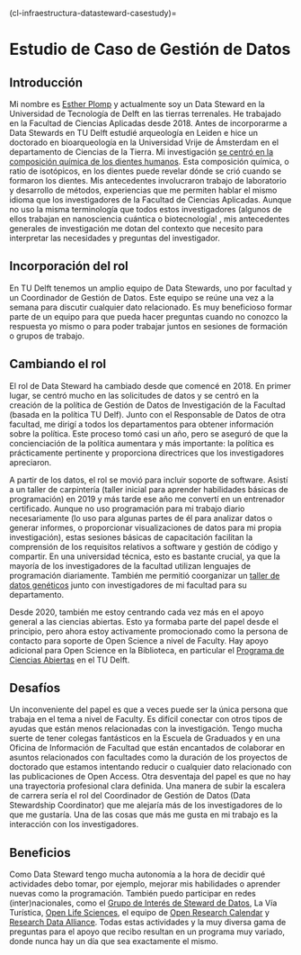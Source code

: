 (cl-infraestructura-datasteward-casestudy)=
# Estudio de Caso de Gestión de Datos

## Introducción
Mi nombre es [Esther Plomp](https://estherplomp.github.io/) y actualmente soy un Data Steward en la Universidad de Tecnología de Delft en las tierras terrenales. He trabajado en la Facultad de Ciencias Aplicadas desde 2018. Antes de incorporarme a Data Stewards en TU Delft estudié arqueología en Leiden e hice un doctorado en bioarqueología en la Universidad Vrije de Ámsterdam en el departamento de Ciencias de la Tierra. Mi investigación [se centró en la composición química de los dientes humanos](https://doi.org/10.5281/zenodo.3929551). Esta composición química, o ratio de isotópicos, en los dientes puede revelar dónde se crió cuando se formaron los dientes. Mis antecedentes involucraron trabajo de laboratorio y desarrollo de métodos, experiencias que me permiten hablar el mismo idioma que los investigadores de la Facultad de Ciencias Aplicadas. Aunque no uso la misma terminología que todos estos investigadores (algunos de ellos trabajan en nanosciencia cuántica o biotecnología! , mis antecedentes generales de investigación me dotan del contexto que necesito para interpretar las necesidades y preguntas del investigador.

## Incorporación del rol
En TU Delft tenemos un amplio equipo de Data Stewards, uno por facultad y un Coordinador de Gestión de Datos. Este equipo se reúne una vez a la semana para discutir cualquier dato relacionado. Es muy beneficioso formar parte de un equipo para que pueda hacer preguntas cuando no conozco la respuesta yo mismo o para poder trabajar juntos en sesiones de formación o grupos de trabajo.

## Cambiando el rol
El rol de Data Steward ha cambiado desde que comencé en 2018. En primer lugar, se centró mucho en las solicitudes de datos y se centró en la creación de la política de Gestión de Datos de Investigación de la Facultad (basada en la política TU Delf). Junto con el Responsable de Datos de otra facultad, me dirigí a todos los departamentos para obtener información sobre la política. Este proceso tomó casi un año, pero se aseguró de que la concienciación de la política aumentara y más importante: la política es prácticamente pertinente y proporciona directrices que los investigadores apreciaron.

A partir de los datos, el rol se movió para incluir soporte de software. Asistí a un taller de carpintería (taller inicial para aprender habilidades básicas de programación) en 2019 y más tarde ese año me convertí en un entrenador certificado. Aunque no uso programación para mi trabajo diario necesariamente (lo uso para algunas partes de él para analizar datos o generar informes, o proporcionar visualizaciones de datos para mi propia investigación), estas sesiones básicas de capacitación facilitan la comprensión de los requisitos relativos a software y gestión de código y compartir. En una universidad técnica, esto es bastante crucial, ya que la mayoría de los investigadores de la facultad utilizan lenguajes de programación diariamente. También me permitió coorganizar un [taller de datos genéticos](https://openworking.wordpress.com/2019/06/07/tu-delfts-first-genomics-data-carpentry/) junto con investigadores de mi facultad para su departamento.

Desde 2020, también me estoy centrando cada vez más en el apoyo general a las ciencias abiertas. Esto ya formaba parte del papel desde el principio, pero ahora estoy activamente promocionado como la persona de contacto para soporte de Open Science a nivel de Faculty. Hay apoyo adicional para Open Science en la Biblioteca, en particular el [Programa de Ciencias Abiertas](https://www.tudelft.nl/library/tu-delft-open-science) en el TU Delft.

## Desafíos
Un inconveniente del papel es que a veces puede ser la única persona que trabaja en el tema a nivel de Faculty. Es difícil conectar con otros tipos de ayudas que están menos relacionadas con la investigación. Tengo mucha suerte de tener colegas fantásticos en la Escuela de Graduados y en una Oficina de Información de Facultad que están encantados de colaborar en asuntos relacionados con facultades como la duración de los proyectos de doctorado que estamos intentando reducir o cualquier dato relacionado con las publicaciones de Open Access. Otra desventaja del papel es que no hay una trayectoria profesional clara definida. Una manera de subir la escalera de carrera sería el rol del Coordinador de Gestión de Datos (Data Stewardship Coordinator) que me alejaría más de los investigadores de lo que me gustaría. Una de las cosas que más me gusta en mi trabajo es la interacción con los investigadores.

## Beneficios
Como Data Steward tengo mucha autonomía a la hora de decidir qué actividades debo tomar, por ejemplo, mejorar mis habilidades o aprender nuevas como la programación. También puedo participar en redes (inter)nacionales, como el [Grupo de Interés de Steward de Datos](https://www.dtls.nl/about/community/interest-groups/data-stewards-interest-group/), La Vía Turística, [Open Life Sciences](https://openlifesci.org/), el equipo de [Open Research Calendar](https://openresearchcalendar.org/) y [Research Data Alliance](https://www.rd-alliance.org/groups/physical-samples-and-collections-research-data-ecosystem-ig). Todas estas actividades y la muy diversa gama de preguntas para el apoyo que recibo resultan en un programa muy variado, donde nunca hay un día que sea exactamente el mismo.


